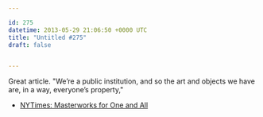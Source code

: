 ```yaml
---

id: 275
datetime: 2013-05-29 21:06:50 +0000 UTC
title: "Untitled #275"
draft: false


---
```


Great article. "We’re a public institution, and so the art and objects we have are, in a way, everyone’s property," 

 
 * [NYTimes: Masterworks for One and All](http://nyti.ms/114jv8L)


